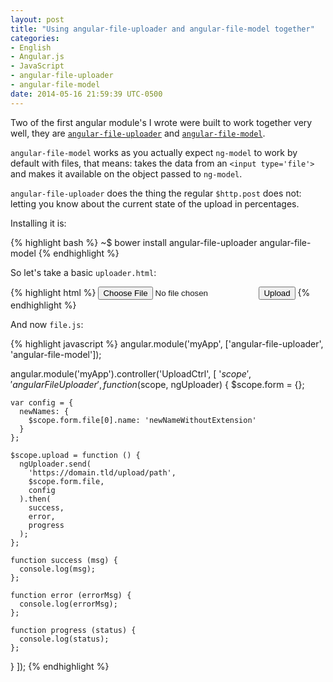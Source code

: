 ```yaml
---
layout: post
title: "Using angular-file-uploader and angular-file-model together"
categories:
- English
- Angular.js
- JavaScript
- angular-file-uploader
- angular-file-model
date: 2014-05-16 21:59:39 UTC-0500
---
```

Two of the first angular module's I wrote were built to work together very well, they are [`angular-file-uploader`](https://github.com/ghostbar/angular-file-uploader) and [`angular-file-model`](https://github.com/ghostbar/angular-file-uploader).

`angular-file-model` works as you actually expect `ng-model` to work by default with files, that means: takes the data from an `<input type='file'>` and makes it available on the object passed to `ng-model`.

`angular-file-uploader` does the thing the regular `$http.post` does not: letting you know about the current state of the upload in percentages.

Installing it is:

{% highlight bash %}
~$ bower install angular-file-uploader angular-file-model
{% endhighlight %}

So let's take a basic `uploader.html`:

{% highlight html %}
<input type='file' data-file-model='form.theFile'>
<button ng-click='upload()'>Upload</button>
{% endhighlight %}

And now `file.js`:

{% highlight javascript %}
angular.module('myApp', ['angular-file-uploader', 'angular-file-model']);

angular.module('myApp').controller('UploadCtrl', [
  '$scope',
  'angularFileUploader',
  function ($scope, ngUploader) {
    $scope.form = {};

    var config = {
      newNames: {
        $scope.form.file[0].name: 'newNameWithoutExtension'
      }
    };

    $scope.upload = function () {
      ngUploader.send(
        'https://domain.tld/upload/path',
        $scope.form.file,
        config
      ).then(
        success,
        error,
        progress
      );
    };

    function success (msg) {
      console.log(msg);
    };

    function error (errorMsg) {
      console.log(errorMsg);
    };

    function progress (status) {
      console.log(status);
    };
  }
]);
{% endhighlight %}
